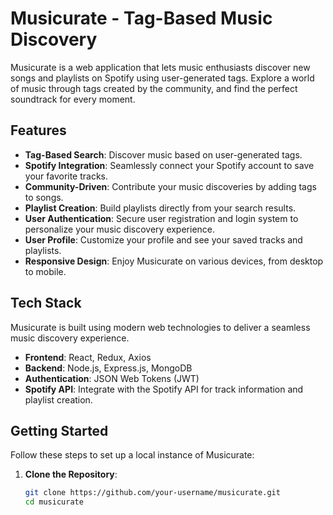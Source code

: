 # Musicurate - Tag-Based Music Discovery

Musicurate is a web application that lets music enthusiasts discover new songs and playlists on Spotify using user-generated tags. Explore a world of music through tags created by the community, and find the perfect soundtrack for every moment.

## Features

- **Tag-Based Search**: Discover music based on user-generated tags.
- **Spotify Integration**: Seamlessly connect your Spotify account to save your favorite tracks.
- **Community-Driven**: Contribute your music discoveries by adding tags to songs.
- **Playlist Creation**: Build playlists directly from your search results.
- **User Authentication**: Secure user registration and login system to personalize your music discovery experience.
- **User Profile**: Customize your profile and see your saved tracks and playlists.
- **Responsive Design**: Enjoy Musicurate on various devices, from desktop to mobile.

## Tech Stack

Musicurate is built using modern web technologies to deliver a seamless music discovery experience.

- **Frontend**: React, Redux, Axios
- **Backend**: Node.js, Express.js, MongoDB
- **Authentication**: JSON Web Tokens (JWT)
- **Spotify API**: Integrate with the Spotify API for track information and playlist creation.

## Getting Started

Follow these steps to set up a local instance of Musicurate:

1. **Clone the Repository**:

   ```bash
   git clone https://github.com/your-username/musicurate.git
   cd musicurate
